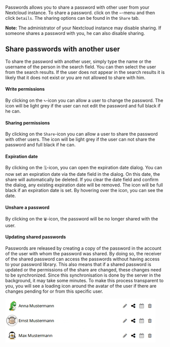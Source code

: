 Passwords allows you to share a password with other user from your Nextcloud instance.
To share a password. click on the `⋯`-menu and then click `Details`.
The sharing options can be found in the `Share` tab.

**Note:** The administrator of your Nextcloud instance may disable sharing.
If someone shares a password with you, he can also disable sharing.


## Share passwords with another user
To share the password with another user, simply type the name or the username of the person in the search field.
You can then select the user from the search results.
If the user does not appear in the search results it is likely that it does not exist or you are not allowed to share with him.

#### Write permissions
By clicking on the `✎`-icon you can allow a user to change the password.
The icon will be light grey if the user can not edit the password and full black if he can.

#### Sharing permissions
By clicking on the `Share`-icon you can allow a user to share the password with other users.
The icon will be light grey if the user can not share the password and full black if he can.

#### Expiration date
By clicking on the `🗓`-icon, you can open the expiration date dialog.
You can now set an expiration date via the date field in the dialog.
On this date, the share will automatically be deleted.
If you clear the date field and confirm the dialog, any existing expiration date will be removed.
The icon will be full black if an expiration date is set.
By hovering over the icon, you can see the date.

#### Unshare a password
By clicking on the `🗑`-icon, the password will be no longer shared with the user.

#### Updating shared passwords
Passwords are released by creating a copy of the password in the account of the user with whom the password was shared.
By doing so, the receiver of the shared password can access the passwords without having access to your password library.
This also means that if a shared password is updated or the permissions of the share are changed, these changes need to be synchronized.
Since this synchronisation is done by the server in the background, it may take some minutes.
To make this process transparent to you, you will see a loading icon around the avatar of the user if there are changes pending for or from this specific user.

![A password (middle) is queued to be synchronized](../_files/share-update.gif)
